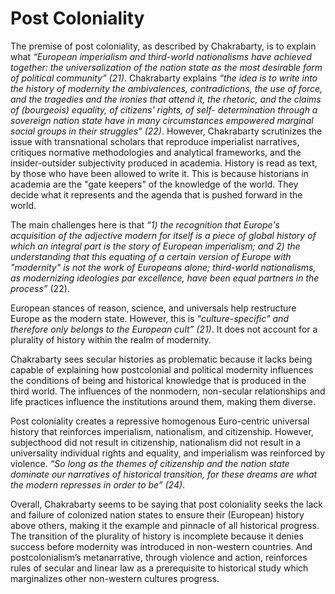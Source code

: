 # Post Coloniality 

The premise of post coloniality, as described by Chakrabarty, is to explain what *“European imperialism and third-world nationalisms have achieved together: the universalization of the nation state as the most desirable form of political community” (21)*. Chakrabarty explains *“the idea is to write into the history of modernity the ambivalences, contradictions, the use of force, and the tragedies and the ironies that attend it, the rhetoric, and the claims of (bourgeois) equality, of citizens' rights, of self- determination through a sovereign nation state have in many circumstances empowered marginal social groups in their struggles” (22)*. However, Chakrabarty scrutinizes the issue with transnational scholars that reproduce imperialist narratives, critiques normative methodologies and analytical frameworks, and the insider-outsider subjectivity produced in academia. History is read as text, by those who have been allowed to write it. This is because historians in academia are the "gate keepers" of the knowledge of the world. They decide what it represents and the agenda that is pushed forward in the world.

The main challenges here is that *“1) the recognition that Europe's acquisition of the adjective modern for itself is a piece of global history of which an integral part is the story of European imperialism; and 2) the understanding that this equating of a certain version of Europe with "modernity" is not the work of Europeans alone; third-world nationalisms, as modernizing ideologies par excellence, have been equal partners in the process”* (22). 

European stances of reason, science, and universals help restructure Europe as the modern state. However, this is *"culture-specific" and therefore only belongs to the European cult” (21)*. It does not account for a plurality of history within the realm of modernity.  

Chakrabarty sees secular histories as problematic because it lacks being capable of explaining how postcolonial and political modernity influences the conditions of being and historical knowledge that is produced in the third world. The influences of the nonmodern, non-secular relationships and life practices influence the institutions around them, making them diverse. 

Post coloniality creates a repressive homogenous Euro-centric universal history that reinforces imperialism, nationalism, and citizenship. However, subjecthood did not result in citizenship, nationalism did not result in a universality individual rights and equality, and imperialism was reinforced by violence. *“So long as the themes of citizenship and the nation state dominate our narratives of historical transition, for these dreams are what the modern represses in order to be” (24)*. 

Overall, Chakrabarty seems to be saying that post coloniality seeks the lack and failure of colonized nation states to ensure their (European) history above others, making it the example and pinnacle of all historical progress. The transition of the plurality of history is incomplete because it denies success before modernity was introduced in non-western countries. And postcolonialism’s metanarrative, through violence and action, reinforces rules of secular and linear law as a prerequisite to historical study which marginalizes other non-western cultures progress. 

